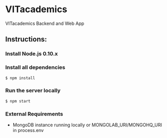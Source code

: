VITacademics============VITacademics Backend and Web App## Instructions:### Install Node.js 0.10.x ### Install all dependencies    $ npm install### Run the server locally    $ npm start### External Requirements* MongoDB instance running locally or MONGOLAB_URI/MONGOHQ_URI in process.env
